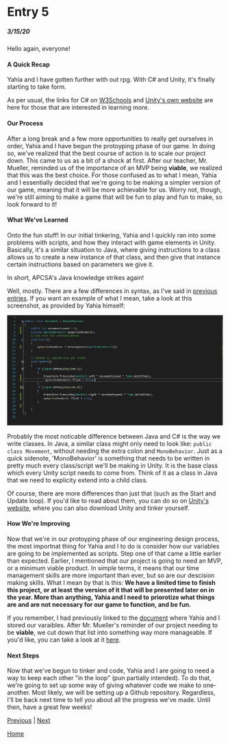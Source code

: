 # Entry 5
##### 3/15/20

Hello again, everyone!

#### A Quick Recap
Yahia and I have gotten further with out rpg. With C# and Unity, it's finally starting to take form.

As per usual, the links for C# on [W3Schools](https://www.w3schools.com/cs/cs_intro.asp) and [Unity's own website](https://unity.com/) are here for those that are interested in
learning more.

#### Our Process
After a long break and a few more opportunities to really get ourselves in order, Yahia and I have begun the
protoyping phase of our game. In doing so, we've realized that the best course of action is to scale our project
down. This came to us as a bit of a shock at first. After our teacher, Mr. Mueller, reminded us of the importance
of an MVP being __viable__, we realized that this was the best choice. For those confused as to what I mean, Yahia
and I essentially decided that we're going to be making a simpler version of our game, meaning that it will be
more achievable for us. Worry not, though, we're still aiming to make a game that will be fun to play and fun to
make, so look forward to it!

#### What We've Learned
Onto the fun stuff! In our initial tinkering, Yahia and I quickly ran into some problems with scripts, and how they
interact with game elements in Unity. Basically, it's a similar situation to Java, where giving instructions to a
class allows us to create a new instance of that class, and then give that instance certain instructions based on
parameters we give it.

In short, APCSA's Java knowledge strikes again!

Well, mostly. There are a few differences in syntax, as I've said in [previous entries](entry03.md). If you want an example of
what I mean, take a look at this screenshot, as provided by Yahia himself:

![Movement Code](Movement_Code.PNG)

Probably the most noticable difference between Java and C# is the way we write classes. In Java, a similar class might only need to look like:
`public class Movement`, without needing the extra colon and
`MonoBehavior`. Just as a quick sidenote, 'MonoBehavior' is something that needs to be written in pretty much
every class/script we'll be making in Unity. It is the base class which every Unity script needs to come from.
Think of it as a class in Java that we need to explicity extend into a child class.

Of course, there are more differences than just that (such as the Start and Update loop). If you'd like to read
about them, you can do so on [Unity's website](https://unity.com/), where you can also download Unity and tinker yourself.

#### How We're Improving
Now that we're in our protoyping phase of our engineering design process, the most importnat thing for Yahia
and I to do is consider how our variables are going to be implemented as scripts. Step one of that came a little
earlier than expected. Earlier, I mentioned that our project is going to need an MVP, or a minimum viable
product. In simple terms, it means that our time management skills are more important than ever, but so are our
descision making skills. What I mean by that is this: __We have a limited time to finish this project, or at least__
__the version of it that will be presented later on in the year. More than anything, Yahia and I need to__
__priorotize what things are and are not necessary for our game to function, and be fun.__

If you remember, I had previously linked to the [document](https://docs.google.com/document/d/18f9qcz2JyZ-BGMIxdP59HZ8n27FTovv30-qeWeXPChY/edit?usp=sharing) where Yahia and I stored our varaibles. After Mr.
Mueller's reminder of our project needing to be __viable__, we cut down that list into something way more
manageable. If you'd like, you can take a look at it [here](https://docs.google.com/document/d/1IHgx7vKUcvAGWC2mfesoaR7dDUe9hjNVIngcb9vtm8Q/edit?usp=sharing).

#### Next Steps
Now that we've begun to tinker and code, Yahia and I are going to need a way to keep each other "in the loop"
(pun partially intended). To do that, we're going to set up some way of giving whatever code we make to one-
another. Most likely, we will be setting up a Github repository. Regardless, I'll be back next time to tell you about
all the progress we've made. Until then, have a great few weeks!

[Previous](entry04.md) | [Next](entry06.md)

[Home](../README.md)